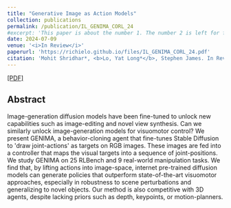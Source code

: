 ```yaml
---
title: "Generative Image as Action Models"
collection: publications
permalink: /publication/IL_GENIMA_CORL_24
#excerpt: 'This paper is about the number 1. The number 2 is left for future work.'
date: 2024-07-09
venue: '<i>In Review</i>'
paperurl: 'https://richielo.github.io/files/IL_GENIMA_CORL_24.pdf'
citation: 'Mohit Shridhar*, <b>Lo, Yat Long*</b>, Stephen James. In Review.'
---
```

[[PDF]](https://richielo.github.io/files/IL_GENIMA_CORL_24.pdf)

## Abstract
Image-generation diffusion models have been fine-tuned to unlock new capabilities such as image-editing and novel view synthesis. Can we similarly unlock image-generation models for visuomotor control? We present GENIMA, a behavior-cloning agent that fine-tunes Stable Diffusion to 'draw joint-actions' as targets on RGB images. These images are fed into a controller that maps the visual targets into a sequence of joint-positions. We study GENIMA on 25 RLBench and 9 real-world manipulation tasks. We find that, by lifting actions into image-space, internet pre-trained diffusion models can generate policies that outperform state-of-the-art visuomotor approaches, especially in robustness to scene perturbations and generalizing to novel objects. Our method is also competitive with 3D agents, despite lacking priors such as depth, keypoints, or motion-planners.